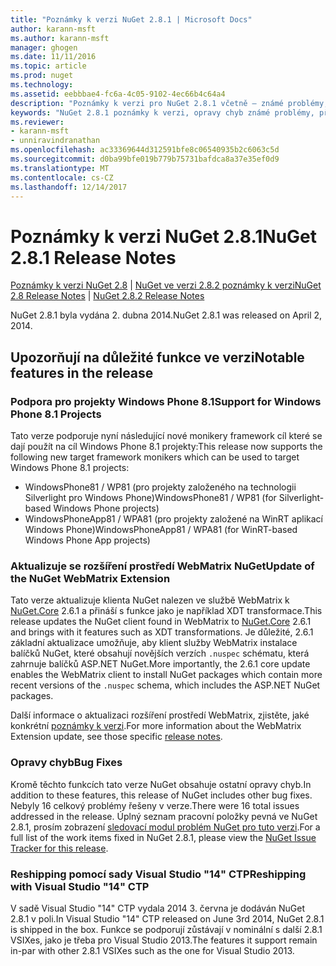 ```yaml
---
title: "Poznámky k verzi NuGet 2.8.1 | Microsoft Docs"
author: karann-msft
ms.author: karann-msft
manager: ghogen
ms.date: 11/11/2016
ms.topic: article
ms.prod: nuget
ms.technology: 
ms.assetid: eebbbae4-fc6a-4c05-9102-4ec66b4c64a4
description: "Poznámky k verzi pro NuGet 2.8.1 včetně – známé problémy, opravy chyb, přidaných funkcí a chcete."
keywords: "NuGet 2.8.1 poznámky k verzi, opravy chyb známé problémy, přidat funkce, chcete"
ms.reviewer:
- karann-msft
- unniravindranathan
ms.openlocfilehash: ac33369644d312591bfe8c06540935b2c6063c5d
ms.sourcegitcommit: d0ba99bfe019b779b75731bafdca8a37e35ef0d9
ms.translationtype: MT
ms.contentlocale: cs-CZ
ms.lasthandoff: 12/14/2017
---
```

# <a name="nuget-281-release-notes"></a><span data-ttu-id="71c77-104">Poznámky k verzi NuGet 2.8.1</span><span class="sxs-lookup"><span data-stu-id="71c77-104">NuGet 2.8.1 Release Notes</span></span>

<span data-ttu-id="71c77-105">[Poznámky k verzi NuGet 2.8](../release-notes/nuget-2.8.md) | [NuGet ve verzi 2.8.2 poznámky k verzi](../release-notes/nuget-2.8.2.md)</span><span class="sxs-lookup"><span data-stu-id="71c77-105">[NuGet 2.8 Release Notes](../release-notes/nuget-2.8.md) | [NuGet 2.8.2 Release Notes](../release-notes/nuget-2.8.2.md)</span></span>

<span data-ttu-id="71c77-106">NuGet 2.8.1 byla vydána 2. dubna 2014.</span><span class="sxs-lookup"><span data-stu-id="71c77-106">NuGet 2.8.1 was released on April 2, 2014.</span></span>

## <a name="notable-features-in-the-release"></a><span data-ttu-id="71c77-107">Upozorňují na důležité funkce ve verzi</span><span class="sxs-lookup"><span data-stu-id="71c77-107">Notable features in the release</span></span>

### <a name="support-for-windows-phone-81-projects"></a><span data-ttu-id="71c77-108">Podpora pro projekty Windows Phone 8.1</span><span class="sxs-lookup"><span data-stu-id="71c77-108">Support for Windows Phone 8.1 Projects</span></span>
<span data-ttu-id="71c77-109">Tato verze podporuje nyní následující nové monikery framework cíl které se dají použít na cíl Windows Phone 8.1 projekty:</span><span class="sxs-lookup"><span data-stu-id="71c77-109">This release now supports the following new target framework monikers which can be used to target Windows Phone 8.1 projects:</span></span>

* <span data-ttu-id="71c77-110">WindowsPhone81 / WP81 (pro projekty založeného na technologii Silverlight pro Windows Phone)</span><span class="sxs-lookup"><span data-stu-id="71c77-110">WindowsPhone81 / WP81 (for Silverlight-based Windows Phone projects)</span></span>
* <span data-ttu-id="71c77-111">WindowsPhoneApp81 / WPA81 (pro projekty založené na WinRT aplikací Windows Phone)</span><span class="sxs-lookup"><span data-stu-id="71c77-111">WindowsPhoneApp81 / WPA81 (for WinRT-based Windows Phone App projects)</span></span>

### <a name="update-of-the-nuget-webmatrix-extension"></a><span data-ttu-id="71c77-112">Aktualizuje se rozšíření prostředí WebMatrix NuGet</span><span class="sxs-lookup"><span data-stu-id="71c77-112">Update of the NuGet WebMatrix Extension</span></span>
<span data-ttu-id="71c77-113">Tato verze aktualizuje klienta NuGet nalezen ve službě WebMatrix k [NuGet.Core](https://www.nuget.org/packages/Nuget.Core/2.6.1) 2.6.1 a přináší s funkce jako je například XDT transformace.</span><span class="sxs-lookup"><span data-stu-id="71c77-113">This release updates the NuGet client found in WebMatrix to [NuGet.Core](https://www.nuget.org/packages/Nuget.Core/2.6.1) 2.6.1 and brings with it features such as XDT transformations.</span></span> <span data-ttu-id="71c77-114">Je důležité, 2.6.1 základní aktualizace umožňuje, aby klient služby WebMatrix instalace balíčků NuGet, které obsahují novějších verzích `.nuspec` schématu, která zahrnuje balíčků ASP.NET NuGet.</span><span class="sxs-lookup"><span data-stu-id="71c77-114">More importantly, the 2.6.1 core update enables the WebMatrix client to install NuGet packages which contain more recent versions of the `.nuspec` schema, which includes the ASP.NET NuGet packages.</span></span>

<span data-ttu-id="71c77-115">Další informace o aktualizaci rozšíření prostředí WebMatrix, zjistěte, jaké konkrétní [poznámky k verzi](../release-notes/nuget-2.6.1-for-WebMatrix.md).</span><span class="sxs-lookup"><span data-stu-id="71c77-115">For more information about the WebMatrix Extension update, see those specific [release notes](../release-notes/nuget-2.6.1-for-WebMatrix.md).</span></span>

### <a name="bug-fixes"></a><span data-ttu-id="71c77-116">Opravy chyb</span><span class="sxs-lookup"><span data-stu-id="71c77-116">Bug Fixes</span></span>
<span data-ttu-id="71c77-117">Kromě těchto funkcích tato verze NuGet obsahuje ostatní opravy chyb.</span><span class="sxs-lookup"><span data-stu-id="71c77-117">In addition to these features, this release of NuGet includes other bug fixes.</span></span> <span data-ttu-id="71c77-118">Nebyly 16 celkový problémy řešeny v verze.</span><span class="sxs-lookup"><span data-stu-id="71c77-118">There were 16 total issues addressed in the release.</span></span> <span data-ttu-id="71c77-119">Úplný seznam pracovní položky pevná ve NuGet 2.8.1, prosím zobrazení [sledovací modul problém NuGet pro tuto verzi](https://nuget.codeplex.com/workitem/list/advanced?keyword=&status=All&type=All&priority=All&release=NuGet%202.8.1&assignedTo=All&component=All&sortField=LastUpdatedDate&sortDirection=Descending&page=0&reasonClosed=All).</span><span class="sxs-lookup"><span data-stu-id="71c77-119">For a full list of the work items fixed in NuGet 2.8.1, please view the [NuGet Issue Tracker for this release](https://nuget.codeplex.com/workitem/list/advanced?keyword=&status=All&type=All&priority=All&release=NuGet%202.8.1&assignedTo=All&component=All&sortField=LastUpdatedDate&sortDirection=Descending&page=0&reasonClosed=All).</span></span>

### <a name="reshipping-with-visual-studio-14-ctp"></a><span data-ttu-id="71c77-120">Reshipping pomocí sady Visual Studio "14" CTP</span><span class="sxs-lookup"><span data-stu-id="71c77-120">Reshipping with Visual Studio "14" CTP</span></span>
<span data-ttu-id="71c77-121">V sadě Visual Studio "14" CTP vydala 2014 3. června je dodáván NuGet 2.8.1 v poli.</span><span class="sxs-lookup"><span data-stu-id="71c77-121">In Visual Studio "14" CTP released on June 3rd 2014, NuGet 2.8.1 is shipped in the box.</span></span> <span data-ttu-id="71c77-122">Funkce se podporují zůstávají v nominální s další 2.8.1 VSIXes, jako je třeba pro Visual Studio 2013.</span><span class="sxs-lookup"><span data-stu-id="71c77-122">The features it support remain in-par with other 2.8.1 VSIXes such as the one for Visual Studio 2013.</span></span>
